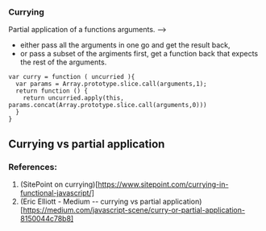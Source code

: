 ### Currying

Partial application of a functions arguments.
-->
- either pass all the arguments in one go and get the result back,
- or pass a subset of the argiments first, get a function back that expects the rest of the arguments.

```
var curry = function ( uncurried ){
  var params = Array.prototype.slice.call(arguments,1);
  return function () {
    return uncurried.apply(this, params.concat(Array.prototype.slice.call(arguments,0)))
  }
}
```

## Currying vs partial application



### References:
1. (SitePoint on currying)[https://www.sitepoint.com/currying-in-functional-javascript/]
2. (Eric Elliott - Medium -- currying vs partial application)[https://medium.com/javascript-scene/curry-or-partial-application-8150044c78b8]

